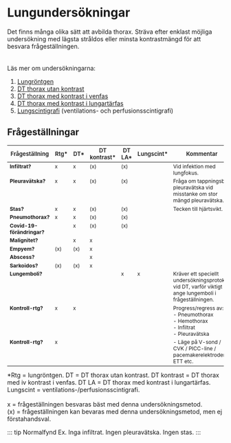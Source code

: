 # Lungundersökningar
Det finns många olika sätt att avbilda thorax. Sträva efter enklast möjliga undersökning med lägsta stråldos eller minsta kontrastmängd för att besvara frågeställningen.
\
\
\
Läs mer om undersökningarna:
1. [Lungröntgen](lungrontgen)
2. [DT thorax utan kontrast](dt-thorax.md)
3. [DT thorax med kontrast i venfas](dt-thorax-kontrast.md)
4. [DT thorax med kontrast i lungartärfas](dt-lungartarer.md)
5. [Lungscintigrafi](lungscintigrafi.md) (ventilations- och perfusionsscintigrafi)

## Frågeställningar

<div class="wrapper">

| Frågeställning | Rtg* | DT* | DT kontrast* | DT LA* | Lungscint*| Kommentar |
| ------------- |-------------| ------------- | ------------- | ------------- | ------------- | ------------- |
| <b>Infiltrat?</b> |x| x | (x) | (x) | | Vid infektion med lungfokus. |
| <b>Pleuravätska?</b> |x| x | (x) | (x) |  | Fråga om tappningsbar pleuravätska vid misstanke om stor mängd pleuravätska.|
| <b>Stas?</b> |x| x | (x) | (x) |  | Tecken till hjärtsvikt. |
| <b>Pneumothorax?</b> |x| x | (x) | (x) |  |
| <b>Covid-19-förändringar?</b> | | x | (x) | (x) |  |
| <b>Malignitet?</b> | | x | x |  |  |
| <b>Empyem?</b> | (x) | (x) | x |  |  |
| <b>Abscess?</b> | | | x |  |  |
| <b>Sarkoidos?</b> |(x)| (x) | x |  |  |
| <b>Lungemboli?</b> | |  | | x | x | Kräver ett speciellt undersökningsprotokoll vid DT, varför viktigt att ange lungemboli i frågeställningen. |
| <b>Kontroll-rtg?</b> |x| x |  |  |  | Progress/regress av:<br>- Pneumothorax<br>- Hemothorax<br>- Infiltrat<br>- Pleuravätska|
| <b>Kontroll-rtg?</b> |x|  | | | | - Läge på V-sond / CVK / PICC-line / pacemakerelektroder / ETT etc. |

</div>

<footer>*Rtg = lungröntgen. DT = DT thorax utan kontrast. DT kontrast = DT thorax med iv kontrast i venfas. DT LA = DT thorax med kontrast i lungartärfas. Lungscint = ventilations-/perfusionsscintigrafi.
<br><br>x = frågeställningen besvaras bäst med denna undersökningsmetod.<br>(x) = frågeställningen kan bevaras med denna undersökningsmetod, men ej förstahandsval. </footer>


<style> 
.wrapper {
    display: contents;
}

.wrapper th {
    font-size: 13px;
    font-weight: 600;
}

table {
    font-size: 12px;
}

table td {
    vertical-align: top;
}

</style>



::: tip Normalfynd
Ex. Inga infiltrat. Ingen pleuravätska. Ingen stas.
:::